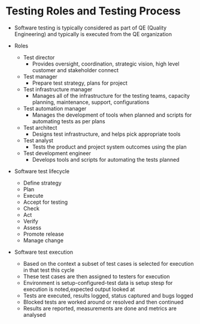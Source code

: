 # Testing Roles and Testing Process

- Software testing is typically considered as part of QE (Quality Engineering) and typically is executed from the QE organization

- Roles
  - Test director   
    - Provides oversight, coordination, strategic vision, high level customer and stakeholder connect
  - Test manager
    - Prepare test strategy, plans for project
  - Test infrastructure manager
    - Manages all of the infrastructure for the testing teams, capacity planning, maintenance, support, configurations
  - Test automation manager
    - Manages the development of tools when planned and scripts for automating tests as per plans
  - Test architect
    - Designs test infrastructure, and helps pick appropriate tools
  - Test analyst
    - Tests the product and project system outcomes using the plan
  - Test development engineer
    - Develops tools and scripts for automating the tests planned

- Software test lifecycle
  - Define strategy
  - Plan
  - Execute
  - Accept for testing 
  - Check
  - Act
  - Verify
  - Assess
  - Promote release
  - Manage change

- Software test execution
  - Based on the context a subset of test cases is selected for execution in that test this cycle
  - These test cases are then assigned to testers for execution
  - Environment is setup-configured-test data is setup stesp for execution is noted,expected output looked at
  - Tests are executed, results logged, status captured and bugs logged
  - Blocked tests are worked around or resolved and then continued
  - Results are reported, measurements are done and metrics are analysed